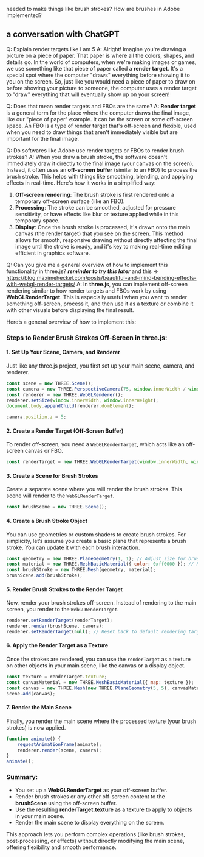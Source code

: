 needed to make things like brush strokes? 
How are brushes in Adobe implemented?

## a conversation with ChatGPT 

Q: Explain render targets like I am 5
A: Alright! Imagine you're drawing a picture on a piece of paper. That paper is where all the colors, shapes, and details go. In the world of computers, when we're making images or games, we use something like that piece of paper called a **render target**. It's a special spot where the computer "draws" everything before showing it to you on the screen.
So, just like you would need a piece of paper to draw on before showing your picture to someone, the computer uses a render target to "draw" everything that will eventually show up on your screen! 

Q: Does that mean render targets and FBOs are the same?
A: **Render target** is a general term for the place where the computer draws the final image, like our "piece of paper" example. It can be the screen or some off-screen space.
An FBO is a type of render target that's off-screen and flexible, used when you need to draw things that aren't immediately visible but are important for the final image.

Q: Do softwares like Adobe use render targets or FBOs to render brush strokes?
A: When you draw a brush stroke, the software doesn't immediately draw it directly to the final image (your canvas on the screen). Instead, it often uses an **off-screen buffer** (similar to an FBO) to process the brush stroke. This helps with things like smoothing, blending, and applying effects in real-time.
Here's how it works in a simplified way:
1. **Off-screen rendering**: The brush stroke is first rendered onto a temporary off-screen surface (like an FBO).
2. **Processing**: The stroke can be smoothed, adjusted for pressure sensitivity, or have effects like blur or texture applied while in this temporary space.
3. **Display**: Once the brush stroke is processed, it's drawn onto the main canvas (the render target) that you see on the screen.
This method allows for smooth, responsive drawing without directly affecting the final image until the stroke is ready, and it's key to making real-time editing efficient in graphics software.

Q: Can you give me a general overview of how to implement this functionality in three.js?
***reminder to try this later***
and this -> https://blog.maximeheckel.com/posts/beautiful-and-mind-bending-effects-with-webgl-render-targets/ 
A: In **three.js**, you can implement off-screen rendering similar to how render targets and FBOs work by using **WebGLRenderTarget**. This is especially useful when you want to render something off-screen, process it, and then use it as a texture or combine it with other visuals before displaying the final result.

Here’s a general overview of how to implement this:

### Steps to Render Brush Strokes Off-Screen in three.js:

#### 1. **Set Up Your Scene, Camera, and Renderer**
Just like any three.js project, you first set up your main scene, camera, and renderer.

```javascript
const scene = new THREE.Scene();
const camera = new THREE.PerspectiveCamera(75, window.innerWidth / window.innerHeight, 0.1, 1000);
const renderer = new THREE.WebGLRenderer();
renderer.setSize(window.innerWidth, window.innerHeight);
document.body.appendChild(renderer.domElement);

camera.position.z = 5;
```

#### 2. **Create a Render Target (Off-Screen Buffer)**
To render off-screen, you need a `WebGLRenderTarget`, which acts like an off-screen canvas or FBO.

```javascript
const renderTarget = new THREE.WebGLRenderTarget(window.innerWidth, window.innerHeight);
```

#### 3. **Create a Scene for Brush Strokes**
Create a separate scene where you will render the brush strokes. This scene will render to the `WebGLRenderTarget`.

```javascript
const brushScene = new THREE.Scene();
```

#### 4. **Create a Brush Stroke Object**
You can use geometries or custom shaders to create brush strokes. For simplicity, let’s assume you create a basic plane that represents a brush stroke. You can update it with each brush interaction.

```javascript
const geometry = new THREE.PlaneGeometry(1, 1); // Adjust size for brush stroke
const material = new THREE.MeshBasicMaterial({ color: 0xff0000 }); // Red brush stroke
const brushStroke = new THREE.Mesh(geometry, material);
brushScene.add(brushStroke);
```

#### 5. **Render Brush Strokes to the Render Target**
Now, render your brush strokes off-screen. Instead of rendering to the main screen, you render to the `WebGLRenderTarget`.

```javascript
renderer.setRenderTarget(renderTarget);
renderer.render(brushScene, camera);
renderer.setRenderTarget(null); // Reset back to default rendering target
```

#### 6. **Apply the Render Target as a Texture**
Once the strokes are rendered, you can use the `renderTarget` as a texture on other objects in your main scene, like the canvas or a display object.

```javascript
const texture = renderTarget.texture;
const canvasMaterial = new THREE.MeshBasicMaterial({ map: texture });
const canvas = new THREE.Mesh(new THREE.PlaneGeometry(5, 5), canvasMaterial);
scene.add(canvas);
```

#### 7. **Render the Main Scene**
Finally, you render the main scene where the processed texture (your brush strokes) is now applied.

```javascript
function animate() {
    requestAnimationFrame(animate);
    renderer.render(scene, camera);
}
animate();
```

### Summary:
- You set up a **WebGLRenderTarget** as your off-screen buffer.
- Render brush strokes or any other off-screen content to the **brushScene** using the off-screen buffer.
- Use the resulting **renderTarget.texture** as a texture to apply to objects in your main scene.
- Render the main scene to display everything on the screen.

This approach lets you perform complex operations (like brush strokes, post-processing, or effects) without directly modifying the main scene, offering flexibility and smooth performance.